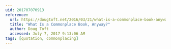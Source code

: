 ```yaml
---
uid: 201707070913
reference:
  url: https://dougtoft.net/2016/03/21/what-is-a-commonplace-book-anyway/
  title: "What Is a Commonplace Book, Anyway?"
  author: Doug Toft
  accessed: July 7, 2017 9:13:06 AM
tags: [quotation, commonplacing]
---
```

